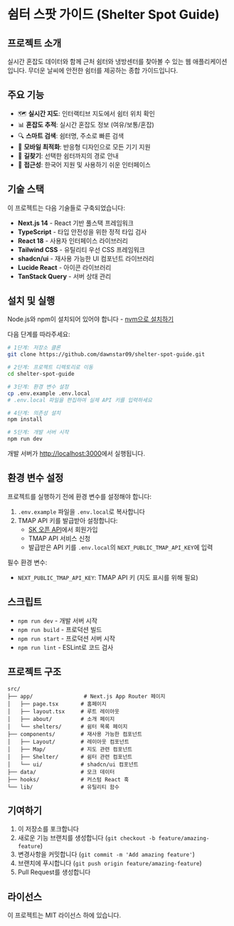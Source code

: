# 쉼터 스팟 가이드 (Shelter Spot Guide)

## 프로젝트 소개

실시간 혼잡도 데이터와 함께 근처 쉼터와 냉방센터를 찾아볼 수 있는 웹 애플리케이션입니다. 무더운 날씨에 안전한 쉼터를 제공하는 종합 가이드입니다.

## 주요 기능

- 🗺️ **실시간 지도**: 인터랙티브 지도에서 쉼터 위치 확인
- 📊 **혼잡도 추적**: 실시간 혼잡도 정보 (여유/보통/혼잡)
- 🔍 **스마트 검색**: 쉼터명, 주소로 빠른 검색
- 📱 **모바일 최적화**: 반응형 디자인으로 모든 기기 지원
- 🚶 **길찾기**: 선택한 쉼터까지의 경로 안내
- 💙 **접근성**: 한국어 지원 및 사용하기 쉬운 인터페이스

## 기술 스택

이 프로젝트는 다음 기술들로 구축되었습니다:

- **Next.js 14** - React 기반 풀스택 프레임워크
- **TypeScript** - 타입 안전성을 위한 정적 타입 검사
- **React 18** - 사용자 인터페이스 라이브러리
- **Tailwind CSS** - 유틸리티 우선 CSS 프레임워크
- **shadcn/ui** - 재사용 가능한 UI 컴포넌트 라이브러리
- **Lucide React** - 아이콘 라이브러리
- **TanStack Query** - 서버 상태 관리

## 설치 및 실행

Node.js와 npm이 설치되어 있어야 합니다 - [nvm으로 설치하기](https://github.com/nvm-sh/nvm#installing-and-updating)

다음 단계를 따라주세요:

```bash
# 1단계: 저장소 클론
git clone https://github.com/dawnstar09/shelter-spot-guide.git

# 2단계: 프로젝트 디렉토리로 이동
cd shelter-spot-guide

# 3단계: 환경 변수 설정
cp .env.example .env.local
# .env.local 파일을 편집하여 실제 API 키를 입력하세요

# 4단계: 의존성 설치
npm install

# 5단계: 개발 서버 시작
npm run dev
```

개발 서버가 [http://localhost:3000](http://localhost:3000)에서 실행됩니다.

## 환경 변수 설정

프로젝트를 실행하기 전에 환경 변수를 설정해야 합니다:

1. `.env.example` 파일을 `.env.local`로 복사합니다
2. TMAP API 키를 발급받아 설정합니다:
   - [SK 오픈 API](https://openapi.sk.com/)에서 회원가입
   - TMAP API 서비스 신청
   - 발급받은 API 키를 `.env.local`의 `NEXT_PUBLIC_TMAP_API_KEY`에 입력

필수 환경 변수:
- `NEXT_PUBLIC_TMAP_API_KEY`: TMAP API 키 (지도 표시를 위해 필요)

## 스크립트

- `npm run dev` - 개발 서버 시작
- `npm run build` - 프로덕션 빌드
- `npm run start` - 프로덕션 서버 시작  
- `npm run lint` - ESLint로 코드 검사

## 프로젝트 구조

```
src/
├── app/                # Next.js App Router 페이지
│   ├── page.tsx       # 홈페이지
│   ├── layout.tsx     # 루트 레이아웃
│   ├── about/         # 소개 페이지
│   └── shelters/      # 쉼터 목록 페이지
├── components/        # 재사용 가능한 컴포넌트
│   ├── Layout/        # 레이아웃 컴포넌트
│   ├── Map/           # 지도 관련 컴포넌트
│   ├── Shelter/       # 쉼터 관련 컴포넌트
│   └── ui/            # shadcn/ui 컴포넌트
├── data/              # 모크 데이터
├── hooks/             # 커스텀 React 훅
└── lib/               # 유틸리티 함수
```

## 기여하기

1. 이 저장소를 포크합니다
2. 새로운 기능 브랜치를 생성합니다 (`git checkout -b feature/amazing-feature`)
3. 변경사항을 커밋합니다 (`git commit -m 'Add amazing feature'`)
4. 브랜치에 푸시합니다 (`git push origin feature/amazing-feature`)
5. Pull Request를 생성합니다

## 라이선스

이 프로젝트는 MIT 라이선스 하에 있습니다.
